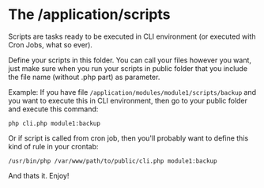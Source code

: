 # The /application/scripts

Scripts are tasks ready to be executed in CLI environment (or executed with Cron Jobs, what so ever).

Define your scripts in this folder. You can call your files however you want, just make sure when you run your scripts in public folder that you include the file name (without .php part) as parameter.

Example: If you have file `/application/modules/module1/scripts/backup` and you want to execute this in CLI environment, then go to your public folder and execute this command:

	php cli.php module1:backup

Or if script is called from cron job, then you'll probably want to define this kind of rule in your crontab:

	/usr/bin/php /var/www/path/to/public/cli.php module1:backup

And thats it. Enjoy!
